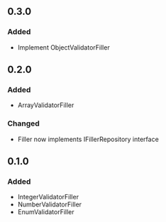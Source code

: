 ## 0.3.0
### Added
- Implement ObjectValidatorFiller

## 0.2.0
### Added
- ArrayValidatorFiller
### Changed
- Filler now implements IFillerRepository interface

## 0.1.0
### Added
- IntegerValidatorFiller
- NumberValidatorFiller
- EnumValidatorFiller